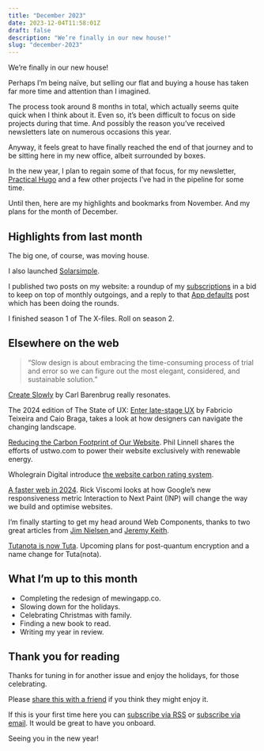 ```yaml
---
title: "December 2023"
date: 2023-12-04T11:58:01Z
draft: false
description: "We’re finally in our new house!"
slug: "december-2023"
---
```


We’re finally in our new house! 

Perhaps I’m being naïve, but selling our flat and buying a house has taken far more time and attention than I imagined.

The process took around 8 months in total, which actually seems quite quick when I think about it. Even so, it’s been difficult to focus on side projects during that time. And possibly the reason you’ve received newsletters late on numerous occasions this year.

Anyway, it feels great to have finally reached the end of that journey and to be sitting here in my new office, albeit surrounded by boxes. 

In the new year, I plan to regain some of that focus, for my newsletter, [Practical Hugo](https://practicalhugo.com/) and a few other projects I’ve had in the pipeline for some time.

Until then, here are my highlights and bookmarks from November. And my plans for the month of December.

## Highlights from last month

The big one, of course, was moving house.

I also launched [Solarsimple](https://crimson-cobra.cloudvent.net/). 

I published two posts on my website: a roundup of my [subscriptions](https://harrycresswell.com/writing/subscriptions/) in a bid to keep on top of monthly outgoings, and a reply to that [App defaults](https://harrycresswell.com/writing/app-defaults/) post which has been doing the rounds.

I finished season 1 of The X-files. Roll on season 2.

## Elsewhere on the web

> “Slow design is about embracing the time-consuming process of trial and error so we can figure out the most elegant, considered, and sustainable solution.” 

[Create Slowly](https://carlbarenbrug.com/create-slowly) by Carl Barenbrug really resonates.

The 2024 edition of The State of UX: [Enter late-stage UX](https://trends.uxdesign.cc/) by Fabricio Teixeira and Caio Braga, takes a look at how designers can navigate the changing landscape.

[Reducing the Carbon Footprint of Our Website](https://www.ustwo.com/blog/reducing-the-carbon-footprint-of-our-website/). Phil Linnell shares the efforts of ustwo.com to power their website exclusively with renewable energy.

Wholegrain Digital introduce [the website carbon rating system](https://www.wholegraindigital.com/blog/introducing-website-carbon-rating-system/).

[A faster web in 2024](https://rviscomi.dev/2023/11/a-faster-web-in-2024/). Rick Viscomi looks at how Google’s new responsiveness metric Interaction to Next Paint (INP) will change the way we build and optimise websites.

I’m finally starting to get my head around Web Components, thanks to two great articles from [Jim Nielsen ](https://blog.jim-nielsen.com/2023/html-web-components/) and [Jeremy Keith](https://adactio.com/journal/20618).

[Tutanota is now Tuta](https://tuta.com/blog/tutanota-is-now-tuta). Upcoming plans for post-quantum encryption and a name change for Tuta(nota).

## What I’m up to this month

- Completing the redesign of mewingapp.co.
- Slowing down for the holidays.
- Celebrating Christmas with family.
- Finding a new book to read.
- Writing my year in review.

## Thank you for reading

Thanks for tuning in for another issue and enjoy the holidays, for those celebrating.

Please [share this with a friend](https://harrycresswell.com/newsletter/december-2023) if you think they might enjoy it.

If this is your first time here you can [subscribe via RSS](https://harrycresswell.com/feeds/) or [subscribe via email](https://harrycresswell.us14.list-manage.com/subscribe/post?u=4e8fba8d0ab4a857159c0104e&id=d6ad2b65ca). It would be great to have you onboard.

Seeing you in the new year!
